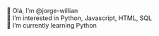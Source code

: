 
👋 Olá, I’m @jorge-willian </br>
👀 I’m interested in Python, Javascript, HTML, SQL </br>
🌱 I’m currently learning Python 
